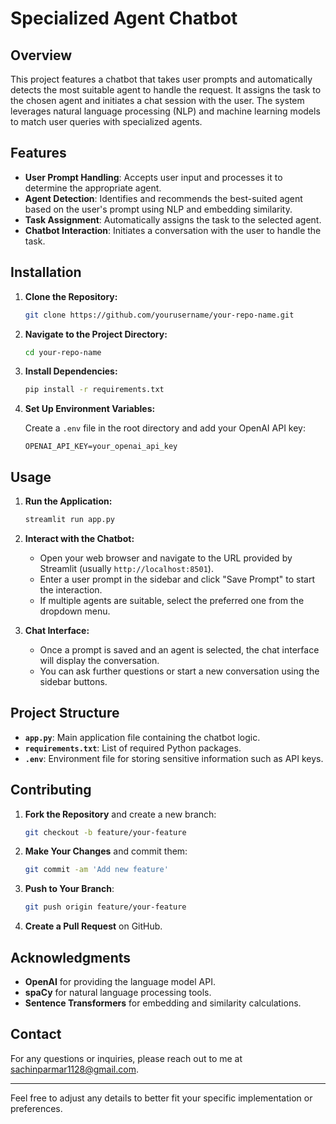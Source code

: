 # Specialized Agent Chatbot

## Overview

This project features a chatbot that takes user prompts and automatically detects the most suitable agent to handle the request. It assigns the task to the chosen agent and initiates a chat session with the user. The system leverages natural language processing (NLP) and machine learning models to match user queries with specialized agents.

## Features

- **User Prompt Handling**: Accepts user input and processes it to determine the appropriate agent.
- **Agent Detection**: Identifies and recommends the best-suited agent based on the user's prompt using NLP and embedding similarity.
- **Task Assignment**: Automatically assigns the task to the selected agent.
- **Chatbot Interaction**: Initiates a conversation with the user to handle the task.

## Installation

1. **Clone the Repository:**

    ```bash
    git clone https://github.com/yourusername/your-repo-name.git
    ```

2. **Navigate to the Project Directory:**

    ```bash
    cd your-repo-name
    ```

3. **Install Dependencies:**

    ```bash
    pip install -r requirements.txt
    ```

4. **Set Up Environment Variables:**

    Create a `.env` file in the root directory and add your OpenAI API key:

    ```plaintext
    OPENAI_API_KEY=your_openai_api_key
    ```

## Usage

1. **Run the Application:**

    ```bash
    streamlit run app.py
    ```

2. **Interact with the Chatbot:**

    - Open your web browser and navigate to the URL provided by Streamlit (usually `http://localhost:8501`).
    - Enter a user prompt in the sidebar and click "Save Prompt" to start the interaction.
    - If multiple agents are suitable, select the preferred one from the dropdown menu.

3. **Chat Interface:**

    - Once a prompt is saved and an agent is selected, the chat interface will display the conversation.
    - You can ask further questions or start a new conversation using the sidebar buttons.

## Project Structure

- **`app.py`**: Main application file containing the chatbot logic.
- **`requirements.txt`**: List of required Python packages.
- **`.env`**: Environment file for storing sensitive information such as API keys.

## Contributing

1. **Fork the Repository** and create a new branch:

    ```bash
    git checkout -b feature/your-feature
    ```

2. **Make Your Changes** and commit them:

    ```bash
    git commit -am 'Add new feature'
    ```

3. **Push to Your Branch**:

    ```bash
    git push origin feature/your-feature
    ```

4. **Create a Pull Request** on GitHub.

## Acknowledgments

- **OpenAI** for providing the language model API.
- **spaCy** for natural language processing tools.
- **Sentence Transformers** for embedding and similarity calculations.

## Contact

For any questions or inquiries, please reach out to me at [sachinparmar1128@gmail.com](mailto:sachinparmar1128@gmail.com).

---

Feel free to adjust any details to better fit your specific implementation or preferences.
